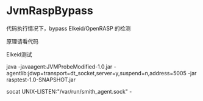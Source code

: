 # JvmRaspBypass



代码执行情况下，bypass Elkeid/OpenRASP 的检测

原理请看代码

Elkeid测试

java -javaagent:JVMProbeModified-1.0.jar -agentlib:jdwp=transport=dt_socket,server=y,suspend=n,address=5005 -jar rasptest-1.0-SNAPSHOT.jar

socat UNIX-LISTEN:"/var/run/smith_agent.sock" -